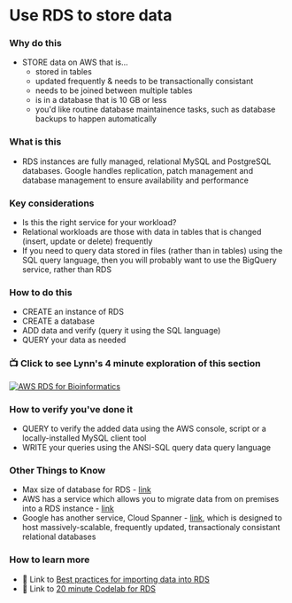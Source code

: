 
# Use RDS to store data

### Why do this
 - STORE data on AWS that is...
    - stored in tables
    - updated frequently & needs to be transactionally consistant 
    - needs to be joined between multiple tables
    - is in a database that is 10 GB or less
    - you'd like routine database maintainence tasks, such as database backups to happen automatically

### What is this
 - RDS instances are fully managed, relational MySQL and PostgreSQL databases. Google handles replication, patch management and database management to ensure availability and performance

### Key considerations
 - Is this the right service for your workload? 
 - Relational workloads are those with data in tables that is changed (insert, update or delete) frequently
 - If you need to query data stored in files (rather than in tables) using the SQL query language, then you will probably want to use the BigQuery service, rather than RDS

### How to do this
 - CREATE an instance of RDS
 - CREATE a database
 - ADD data and verify (query it using the SQL language)
 - QUERY your data as needed

### 📺 Click to see Lynn's 4 minute exploration of this section  
[![AWS RDS for Bioinformatics](http://img.youtube.com/vi/ceqG90ZFstc/0.jpg)](http://www.youtube.com/watch?v=ceqG90ZFstc "AWS RDS for Bioinformatics")

### How to verify you've done it
 - QUERY to verify the added data using the AWS console, script or a locally-installed MySQL client tool
 - WRITE your queries using the ANSI-SQL query data query language

### Other Things to Know
 - Max size of database for RDS - [link](https://cloud.google.com/sql/docs/quotas)
 - AWS has a service which allows you to migrate data from on premises into a RDS instance - [link](https://cloud.google.com/sql/docs/mysql/migrate-data)
 - Google has another service, Cloud Spanner - [link](https://cloud.google.com/spanner/), which is designed to host massively-scalable, frequently updated, transactionaly consistant relational databases

### How to learn more
 - 📘 Link to [Best practices for importing data into RDS](https://cloud.google.com/sql/docs/mysql/import-export/)
 - 📘 Link to [20 minute Codelab for RDS](https://codelabs.developers.google.com/codelabs/cloud-create-cloud-sql-db/index.html)
